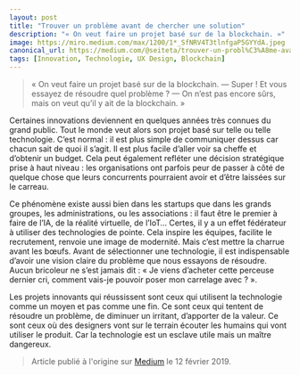 ```yaml
---
layout: post
title: "Trouver un problème avant de chercher une solution"
description: "« On veut faire un projet basé sur de la blockchain. »"
image: https://miro.medium.com/max/1200/1*_SfNRV4T3tlnfgaP5GYYdA.jpeg
canonical_url: https://medium.com/@seiteta/trouver-un-probl%C3%A8me-avant-de-chercher-une-solution-d3e8e5ebf496
tags: [Innovation, Technologie, UX Design, Blockchain]
---
```


> « On veut faire un projet basé sur de la blockchain.
— Super ! Et vous essayez de résoudre quel problème ?
— On n’est pas encore sûrs, mais on veut qu’il y ait de la blockchain. »

Certaines innovations deviennent en quelques années très connues du grand public. Tout le monde veut alors son projet basé sur telle ou telle technologie. C’est normal : il est plus simple de communiquer dessus car chacun sait de quoi il s’agit. Il est plus facile d’aller voir sa cheffe et d’obtenir un budget. Cela peut également refléter une décision stratégique prise à haut niveau : les organisations ont parfois peur de passer à côté de quelque chose que leurs concurrents pourraient avoir et d’être laissées sur le carreau.

Ce phénomène existe aussi bien dans les startups que dans les grands groupes, les administrations, ou les associations : il faut être le premier à faire de l’IA, de la réalité virtuelle, de l’IoT… Certes, il y a un effet fédérateur à utiliser des technologies de pointe. Cela inspire les équipes, facilite le recrutement, renvoie une image de modernité. Mais c’est mettre la charrue avant les bœufs. Avant de sélectionner une technologie, il est indispensable d’avoir une vision claire du problème que nous essayons de résoudre. Aucun bricoleur ne s’est jamais dit : « Je viens d’acheter cette perceuse dernier cri, comment vais-je pouvoir poser mon carrelage avec ? ».

Les projets innovants qui réussissent sont ceux qui utilisent la technologie comme un moyen et pas comme une fin. Ce sont ceux qui tentent de résoudre un problème, de diminuer un irritant, d’apporter de la valeur. Ce sont ceux où des designers vont sur le terrain écouter les humains qui vont utiliser le produit. Car la technologie est un esclave utile mais un maître dangereux.

> Article publié à l'origine sur [Medium](https://medium.com/@seiteta/trouver-un-probl%C3%A8me-avant-de-chercher-une-solution-d3e8e5ebf496) le 12 février 2019.
